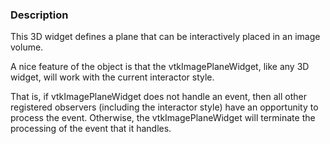### Description 

This 3D widget defines a plane that can be interactively placed in an image volume. 

A nice feature of the object is that the vtkImagePlaneWidget, like any 3D widget, will work with the current interactor style. 

That is, if vtkImagePlaneWidget does not handle an event, then all other registered observers (including the interactor style) have an opportunity to process the event. Otherwise, the vtkImagePlaneWidget will terminate the processing of the event that it handles.
